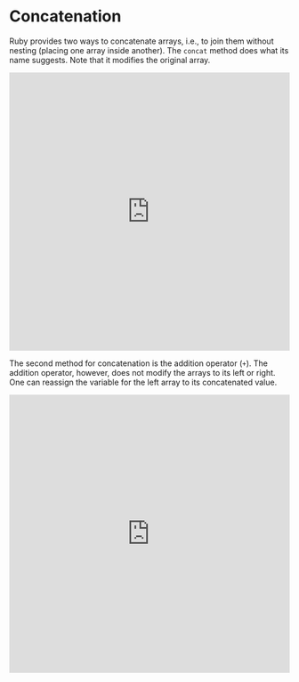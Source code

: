 # Concatenation

Ruby provides two ways to concatenate arrays, i.e., to join them without nesting
(placing one array inside another). The `concat` method does what its name
suggests. Note that it modifies the original array.

<iframe frameborder="0" width="100%" height="500px" src="https://repl.it/@AppAcademy/DarkslategreyLostGreathornedowl?lite=true"></iframe>

The second method for concatenation is the addition operator (`+`). The addition
operator, however, does not modify the arrays to its left or right. One can
reassign the variable for the left array to its concatenated value.

<iframe frameborder="0" width="100%" height="500px" src="https://repl.it/@AppAcademy/CircularNarrowAztecant?lite=true"></iframe>
